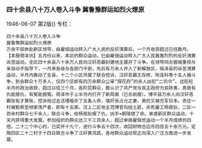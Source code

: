 ### 四十余县八十万人卷入斗争  冀鲁豫群运如烈火燎原

1946-06-07
第2版()
专栏：

    四十余县八十万人卷入斗争
    冀鲁豫群运如烈火燎原
    万余干部奔赴新区领导，由雇佃运动转入广大人民的反奸清算后，一个月收获超过已往数月。            
    【本报荷泽讯】五月份以来，本区的群众运动，已由雇佃运动转入广大人民轰轰烈烈的反奸清算诉苦运动，全区四十余县八十余万人民向汉奸恶霸封建地主展开了斗争。在领导同志极端重视与亲自动手指导下，一月来各级与各部门干部，先后有万余人开入了新解放区，临泽县的诉苦清算运动，半月内轰动了全县，十二个小区开展了联合控诉，汉奸恶霸王存修、陈连科等十五人被斗争，到会群众十万多人，仅四个区即有四万余群众公审“探花府”的杀人凶犯“二司令”。这短短半月的政治收获，超过以往三个月，各阶层群众，都认识了共产党与民主政府为民除害，真是有仇能报仇，有冤能报冤。荷泽市于上半月内打开了新局面（已志前报）。博平县万余人向汉奸恶霸张有才算账，控诉他过去活埋暗杀了五条人命，强奸张占元之妻，男的又被充军日本。赤庄一村被勒索至倾家荡产者，即有十五家。汶上二区地主范傅官勾结土匪，杀死雇工杨我狄，二区一百余村群众七千余人，联合斗争，给杨我狄报了仇，凶手×朝瑞偿了命。单虞新区群众运动，十天内获得重大发展。参加组织的群众达三千三百余人，超过单搞雇佃贫运动一个半月成绩的四倍。二十二个中心村，已突开十九个，进行斗争五十四次，收回财物合边币四百五十余万元。定陶四区二十二村于十四日联合斗争了汉奸黄鸿其。各地群众运动现正向深入广泛方面进一步发展。
